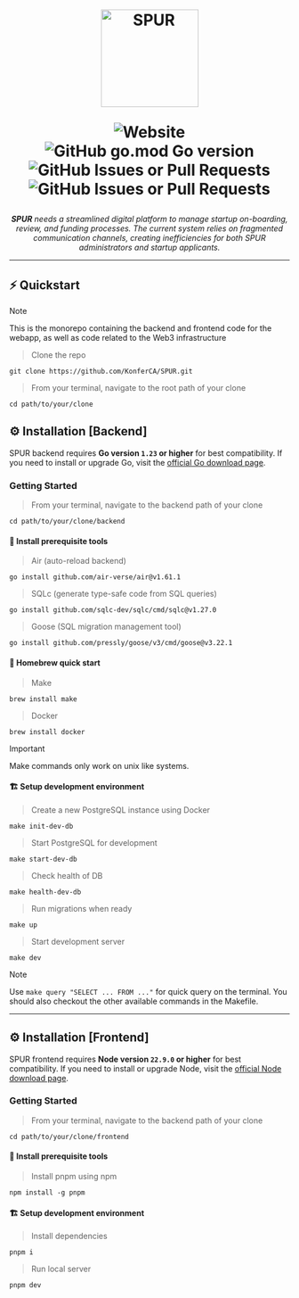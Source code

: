 <h1 align="center">
  <a href="https://onboard.spuric.com/">
      <picture>
          <source height="175" media="(prefers-color-scheme: dark)" srcset="https://github.com/KonferCA/Konfer/blob/main/src/assets/partners/spur-brand.svg">
          <img height="175" alt="SPUR" src="https://github.com/KonferCA/Konfer/blob/main/src/assets/partners/spur-brand.svg">
      </picture>
  </a>
  <br>
  
  ![Website](https://img.shields.io/website?url=https%3A%2F%2Fonboard.spuric.com%2F&style=flat-square) ![GitHub go.mod Go version](https://img.shields.io/github/go-mod/go-version/KonferCA/SPUR?filename=%2Fbackend%2Fgo.mod&style=flat-square) ![GitHub Issues or Pull Requests](https://img.shields.io/github/issues/KonferCA/SPUR?style=flat-square) ![GitHub Issues or Pull Requests](https://img.shields.io/github/issues-pr/KonferCA/SPUR?style=flat-square)
</h1>
<p align="center">
  <em> <b>SPUR</b> needs a streamlined digital platform to manage startup on-boarding, review, and funding processes. The current system relies on fragmented communication channels, creating inefficiencies for both SPUR administrators and startup applicants. </em>
</p>

---

## ⚡ Quickstart
>[!NOTE]
> This is the monorepo containing the backend and frontend code for the webapp, as well as code related to the Web3 infrastructure

> Clone the repo
```console
git clone https://github.com/KonferCA/SPUR.git
```

> From your terminal, navigate to the root path of your clone
```console
cd path/to/your/clone
```

## ⚙️ Installation [Backend]

SPUR backend requires **Go version `1.23` or higher** for best compatibility. If you need to install or upgrade Go, visit the [official Go download page](https://go.dev/dl/).

### Getting Started

> From your terminal, navigate to the backend path of your clone
```console
cd path/to/your/clone/backend
```

#### 🔨 Install prerequisite tools

> Air (auto-reload backend)

```console
go install github.com/air-verse/air@v1.61.1
```

> SQLc (generate type-safe code from SQL queries)
```console
go install github.com/sqlc-dev/sqlc/cmd/sqlc@v1.27.0
```

> Goose (SQL migration management tool)
```console
go install github.com/pressly/goose/v3/cmd/goose@v3.22.1
```

#### 🍺 Homebrew quick start
> Make
```console
brew install make
```

> Docker
```console
brew install docker
```

> [!IMPORTANT]
>  Make commands only work on unix like systems.

#### 🏗️ Setup development environment

> Create a new PostgreSQL instance using Docker
```console
make init-dev-db
```

> Start PostgreSQL for development
```console
make start-dev-db
```
> Check health of DB
```console
make health-dev-db
```

> Run migrations when ready
```console
make up
```

> Start development server
```console
make dev
```

> [!NOTE]
> Use `make query "SELECT ... FROM ..."` for quick query on the terminal.
> You should also checkout the other available commands in the Makefile.

--- 

## ⚙️ Installation [Frontend]

SPUR frontend requires **Node version `22.9.0` or higher** for best compatibility. If you need to install or upgrade Node, visit the [official Node download page](https://nodejs.org/en/download/).

### Getting Started

> From your terminal, navigate to the backend path of your clone
```console
cd path/to/your/clone/frontend
```

#### 🔨 Install prerequisite tools

> Install pnpm using npm
```console
npm install -g pnpm
```

#### 🏗️ Setup development environment

> Install dependencies
```console
pnpm i
```

> Run local server
```console
pnpm dev
```
